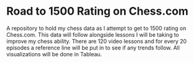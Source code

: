 # Road to 1500 Rating on Chess.com
A repository to hold my chess data as I attempt to get to 1500 rating on Chess.com. This data will follow alongside lessons I will be taking to improve my chess ability. There are 120 video lessons and for every 20 episodes a reference line will be put in to see if any trends follow. All visualizations will be done in Tableau.
